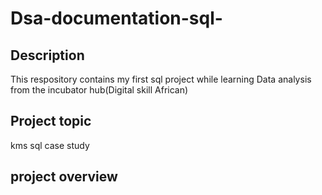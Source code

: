 # Dsa-documentation-sql-

## Description
   This respository contains my first sql project while learning Data analysis from the incubator hub(Digital skill African)

## Project topic
   kms sql case study 

## project overview 
 
   
